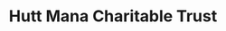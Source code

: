 ---
image: /_public/img/logo/hutt-mana-charitable-trust.png
title: Hutt Mana Charitable Trust
url: https://hmct.org.nz/
---